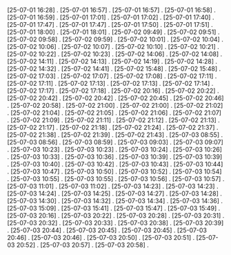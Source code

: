 [25-07-01 16:28] .
[25-07-01 16:57] .
[25-07-01 16:57] .
[25-07-01 16:58] .
[25-07-01 16:59] .
[25-07-01 17:01] .
[25-07-01 17:02] .
[25-07-01 17:40] .
[25-07-01 17:47] .
[25-07-01 17:47] .
[25-07-01 17:50] .
[25-07-01 17:51] .
[25-07-01 18:00] .
[25-07-01 18:01] .
[25-07-02 09:49] .
[25-07-02 09:51] .
[25-07-02 09:58] .
[25-07-02 09:59] .
[25-07-02 10:01] .
[25-07-02 10:04] .
[25-07-02 10:06] .
[25-07-02 10:07] .
[25-07-02 10:10] .
[25-07-02 10:21] .
[25-07-02 10:22] .
[25-07-02 10:23] .
[25-07-02 14:06] .
[25-07-02 14:08] .
[25-07-02 14:11] .
[25-07-02 14:13] .
[25-07-02 14:19] .
[25-07-02 14:28] .
[25-07-02 14:32] .
[25-07-02 14:41] .
[25-07-02 15:48] .
[25-07-02 15:48] .
[25-07-02 17:03] .
[25-07-02 17:07] .
[25-07-02 17:08] .
[25-07-02 17:11] .
[25-07-02 17:11] .
[25-07-02 17:13] .
[25-07-02 17:13] .
[25-07-02 17:14] .
[25-07-02 17:17] .
[25-07-02 17:18] .
[25-07-02 20:16] .
[25-07-02 20:22] .
[25-07-02 20:42] .
[25-07-02 20:42] .
[25-07-02 20:45] .
[25-07-02 20:46] .
[25-07-02 20:58] .
[25-07-02 21:00] .
[25-07-02 21:00] .
[25-07-02 21:02] .
[25-07-02 21:04] .
[25-07-02 21:05] .
[25-07-02 21:06] .
[25-07-02 21:07] .
[25-07-02 21:09] .
[25-07-02 21:11] .
[25-07-02 21:12] .
[25-07-02 21:13] .
[25-07-02 21:17] .
[25-07-02 21:18] .
[25-07-02 21:24] .
[25-07-02 21:37] .
[25-07-02 21:38] .
[25-07-02 21:39] .
[25-07-02 21:43] .
[25-07-03 08:55] .
[25-07-03 08:56] .
[25-07-03 08:59] .
[25-07-03 09:03] .
[25-07-03 09:07] .
[25-07-03 10:23] .
[25-07-03 10:23] .
[25-07-03 10:24] .
[25-07-03 10:26] .
[25-07-03 10:33] .
[25-07-03 10:36] .
[25-07-03 10:39] .
[25-07-03 10:39] .
[25-07-03 10:40] .
[25-07-03 10:42] .
[25-07-03 10:43] .
[25-07-03 10:44] .
[25-07-03 10:47] .
[25-07-03 10:50] .
[25-07-03 10:52] .
[25-07-03 10:54] .
[25-07-03 10:55] .
[25-07-03 10:55] .
[25-07-03 10:56] .
[25-07-03 10:57] .
[25-07-03 11:01] .
[25-07-03 11:02] .
[25-07-03 14:23] .
[25-07-03 14:23] .
[25-07-03 14:24] .
[25-07-03 14:25] .
[25-07-03 14:27] .
[25-07-03 14:28] .
[25-07-03 14:30] .
[25-07-03 14:32] .
[25-07-03 14:34] .
[25-07-03 14:36] .
[25-07-03 15:09] .
[25-07-03 15:41] .
[25-07-03 15:47] .
[25-07-03 15:49] .
[25-07-03 20:16] .
[25-07-03 20:22] .
[25-07-03 20:28] .
[25-07-03 20:31] .
[25-07-03 20:32] .
[25-07-03 20:33] .
[25-07-03 20:38] .
[25-07-03 20:39] .
[25-07-03 20:44] .
[25-07-03 20:45] .
[25-07-03 20:45] .
[25-07-03 20:46] .
[25-07-03 20:46] .
[25-07-03 20:50] .
[25-07-03 20:51] .
[25-07-03 20:52] .
[25-07-03 20:57] .
[25-07-03 20:58] .
